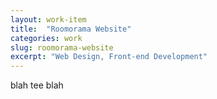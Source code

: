 ```yaml
---
layout: work-item
title:  "Roomorama Website"
categories: work
slug: roomorama-website
excerpt: "Web Design, Front-end Development"
---
```


blah tee blah